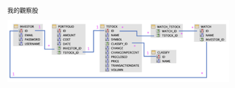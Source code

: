 <p>我的觀察股</p>
<img src="https://github.com/a77594563/MyHomework0601/blob/master/src/main/webapp/portfolio/images/portfolio.png?raw=true">

